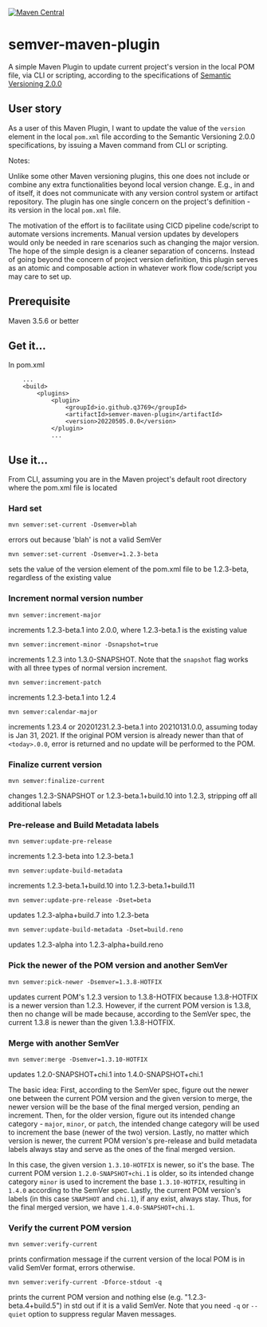 [![Maven Central](https://img.shields.io/maven-central/v/io.github.q3769/semver-maven-plugin.svg?label=Maven%20Central)](https://search.maven.org/search?q=g:%22io.github.q3769%22%20AND%20a:%22semver-maven-plugin%22)

# semver-maven-plugin

A simple Maven Plugin to update current project's version in the local POM file, via CLI or scripting, according to the
specifications of [Semantic Versioning 2.0.0](https://semver.org/)

## User story

As a user of this Maven Plugin, I want to update the value of the `version` element in the local `pom.xml` file
according to the Semantic Versioning 2.0.0 specifications, by issuing a Maven command from CLI or scripting.

Notes:

Unlike some other Maven versioning plugins, this one does not include or combine any extra functionalities beyond local
version change. E.g., in and of itself, it does not communicate with any version control system or artifact repository.
The plugin has one single concern on the project's definition - its version in the local `pom.xml` file.

The motivation of the effort is to facilitate using CICD pipeline code/script to automate versions increments. Manual
version updates by developers would only be needed in rare scenarios such as changing the major version. The hope of the
simple design is a cleaner separation of concerns. Instead of going beyond the concern of project version definition,
this plugin serves as an atomic and composable action in whatever work flow code/script you may care to set up.

## Prerequisite

Maven 3.5.6 or better

## Get it...

In pom.xml

```
    ...
    <build>
        <plugins>
            <plugin>
                <groupId>io.github.q3769</groupId>
                <artifactId>semver-maven-plugin</artifactId>
                <version>20220505.0.0</version>
            </plugin>
            ...
```            

## Use it...

From CLI, assuming you are in the Maven project's default root directory where the pom.xml file is located

### Hard set

```
mvn semver:set-current -Dsemver=blah
```

errors out because 'blah' is not a valid SemVer

```
mvn semver:set-current -Dsemver=1.2.3-beta
```

sets the value of the version element of the pom.xml file to be 1.2.3-beta, regardless of the existing value

### Increment normal version number

```
mvn semver:increment-major
```

increments 1.2.3-beta.1 into 2.0.0, where 1.2.3-beta.1 is the existing value

```
mvn semver:increment-minor -Dsnapshot=true
```

increments 1.2.3 into 1.3.0-SNAPSHOT. Note that the `snapshot` flag works with all three types of normal version
increment.

```
mvn semver:increment-patch
```

increments 1.2.3-beta.1 into 1.2.4

```
mvn semver:calendar-major
```

increments 1.23.4 or 20201231.2.3-beta.1 into 20210131.0.0, assuming today is Jan 31, 2021. If the original POM version
is already newer than that of `<today>.0.0`, error is returned and no update will be performed to the POM.

### Finalize current version

```
mvn semver:finalize-current
```

changes 1.2.3-SNAPSHOT or 1.2.3-beta.1+build.10 into 1.2.3, stripping off all additional labels

### Pre-release and Build Metadata labels

```
mvn semver:update-pre-release
```

increments 1.2.3-beta into 1.2.3-beta.1

```
mvn semver:update-build-metadata
```

increments 1.2.3-beta.1+build.10 into 1.2.3-beta.1+build.11

```
mvn semver:update-pre-release -Dset=beta
```

updates 1.2.3-alpha+build.7 into 1.2.3-beta

```
mvn semver:update-build-metadata -Dset=build.reno
```

updates 1.2.3-alpha into 1.2.3-alpha+build.reno

### Pick the newer of the POM version and another SemVer

```
mvn semver:pick-newer -Dsemver=1.3.8-HOTFIX
```

updates current POM's 1.2.3 version to 1.3.8-HOTFIX because 1.3.8-HOTFIX is a newer version than 1.2.3. However, if the
current POM version is 1.3.8, then no change will be made because, according to the SemVer spec, the current 1.3.8 is
newer than the given 1.3.8-HOTFIX.

### Merge with another SemVer

```
mvn semver:merge -Dsemver=1.3.10-HOTFIX
```

updates 1.2.0-SNAPSHOT+chi.1 into 1.4.0-SNAPSHOT+chi.1

The basic idea: First, according to the SemVer spec, figure out the newer one between the current POM version and the
given version to merge, the newer version will be the base of the final merged version, pending an increment. Then, for
the older version, figure out its intended change category - `major`, `minor`, or `patch`, the intended change category
will be used to increment the base (newer of the two) version. Lastly, no matter which version is newer, the current POM
version's pre-release and build metadata labels always stay and serve as the ones of the final merged version.

In this case, the given version `1.3.10-HOTFIX` is newer, so it's the base. The current POM
version `1.2.0-SNAPSHOT+chi.1` is older, so its intended change category `minor` is used to increment the
base `1.3.10-HOTFIX`, resulting in `1.4.0` according to the SemVer spec. Lastly, the current POM version's labels (in
this case `SNAPSHOT` and `chi.1`), if any exist, always stay. Thus, for the final merged version, we
have `1.4.0-SNAPSHOT+chi.1`.

### Verify the current POM version

```
mvn semver:verify-current
```

prints confirmation message if the current version of the local POM is in valid SemVer format, errors otherwise.

```
mvn semver:verify-current -Dforce-stdout -q
```

prints the current POM version and nothing else (e.g. "1.2.3-beta.4+build.5") in std out if it is a valid SemVer. Note
that you need `-q` or `--quiet` option to suppress regular Maven messages.
